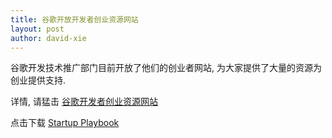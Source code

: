 ```yaml
---
title: 谷歌开放开发者创业资源网站
layout: post
author: david-xie
---
```

谷歌开发技术推广部门目前开放了他们的创业者网站, 为大家提供了大量的资源为创业提供支持.

详情, 请猛击 [谷歌开发者创业资源网站](https://developers.google.com/startups/)

点击下载 [Startup Playbook](/startuplaunch-playbook_web.pdf)